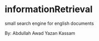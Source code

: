 # informationRetrieval
small search engine for english documents

By: Abdullah Awad
    Yazan Kassam
